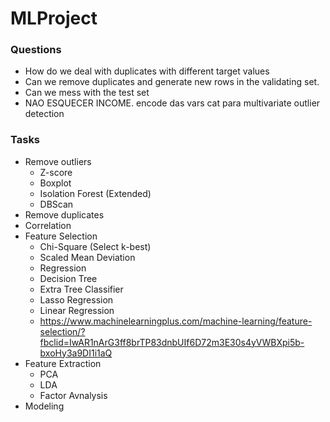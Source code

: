 # MLProject

### Questions
- How do we deal with duplicates with different target values
- Can we remove duplicates and generate new rows in the validating set.
- Can we mess with the test set
- NAO ESQUECER INCOME. encode das vars cat para multivariate outlier detection

### Tasks
- Remove outliers
  - Z-score
  - Boxplot
  - Isolation Forest (Extended)
  - DBScan
- Remove duplicates
- Correlation
- Feature Selection
  - Chi-Square (Select k-best)
  - Scaled Mean Deviation
  - Regression
  - Decision Tree
  - Extra Tree Classifier
  - Lasso Regression
  - Linear Regression
  - https://www.machinelearningplus.com/machine-learning/feature-selection/?fbclid=IwAR1nArG3ff8brTP83dnbUIf6D72m3E30s4yVWBXpi5b-bxoHy3a9DI1i1aQ
- Feature Extraction
  - PCA
  - LDA
  - Factor Avnalysis
- Modeling
